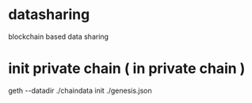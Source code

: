 # datasharing
blockchain based data sharing

# init private chain ( in private chain )
geth --datadir ./chaindata init ./genesis.json
